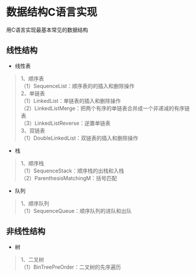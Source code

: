 # 数据结构C语言实现 #


用C语言实现最基本常见的数据结构



## 线性结构
* 线性表</br>
>1、顺序表</br>
（1）SequenceList：顺序表的的插入和删除操作</br>
2、单链表</br>
（1）LinkedList：单链表的插入和删除操作</br>
（2）LinkedListMerge：把两个有序的单链表合并成一个非递减的有序链表</br>
（3）LinkedListReverse：逆置单链表</br>
3、双链表</br>
（1）DoubleLinkedList：双链表的插入和删除操作

* 栈</br>
>1、顺序栈</br>
（1）SequenceStack：顺序栈的出栈和入栈</br>
（2）ParenthesisMatchingM：括号匹配

* 队列</br>
>1、顺序队列</br>
（1）SequenceQueue：顺序队列的进队和出队</br>


## 非线性结构
* 树</br>
>1、二叉树</br>
（1）BinTreePreOrder：二叉树的先序遍历</br>
